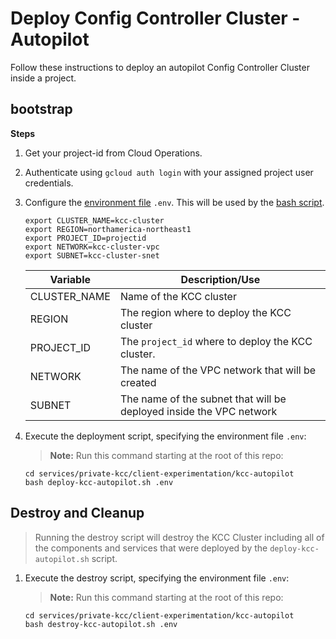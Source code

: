 # Deploy Config Controller Cluster - Autopilot

Follow these instructions to deploy an autopilot Config Controller Cluster inside a project.

## bootstrap

**Steps**

1. Get your project-id from Cloud Operations.

1. Authenticate using `gcloud auth login` with your assigned project user credentials.

1. Configure the [environment file](.env) `.env`. This will be used by the [bash script](deploy-kcc-autopilot.sh).

    ```shell
    export CLUSTER_NAME=kcc-cluster
    export REGION=northamerica-northeast1
    export PROJECT_ID=projectid
    export NETWORK=kcc-cluster-vpc
    export SUBNET=kcc-cluster-snet
    ```

    |Variable|Description/Use|
    |--------|---------------|
    | CLUSTER_NAME   | Name of the KCC cluster  |
    | REGION | The region where to deploy the KCC cluster |
    | PROJECT_ID | The `project_id` where to deploy the KCC cluster.   |
    | NETWORK  | The name of the VPC network that will be created  |
    | SUBNET | The name of the subnet that will be deployed inside the VPC network |

1. Execute the deployment script, specifying the environment file `.env`:

    > **Note:** Run this command starting at the root of this repo:

    ```shell
    cd services/private-kcc/client-experimentation/kcc-autopilot
    bash deploy-kcc-autopilot.sh .env
    ```

## Destroy and Cleanup

> Running the destroy script will destroy the KCC Cluster including all of the components and services that were deployed by the `deploy-kcc-autopilot.sh` script.

1. Execute the destroy script, specifying the environment file `.env`:

    > **Note:** Run this command starting at the root of this repo:

    ```shell
    cd services/private-kcc/client-experimentation/kcc-autopilot
    bash destroy-kcc-autopilot.sh .env
    ```
